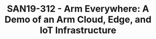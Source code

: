---
categories:
- san19
description: In the weeks leading up to ArmTechCon 2018, and then at the event, Drew
  Henry outlined his vision of a trillion connected devices. Those trillion connected
  devices will need a significant rethinking of how infrastructure is built and delivered,
  and the Arm Neoverse initiative was created to address those challenges.<br /> <br
  /> The past 6 months have seen much written on the topic of bringing workloads back
  from the Cloud, and moving them to the Edge, closer to the end users or to IoT endpoints,
  and improving the service delivery experience. While there have been many articles,
  slides, headlines, and conversations about this, no one has yet to demonstrate a
  full end-to-end working Arm-based implementation. miniNodes is building a complete
  demonstration of connected Cloud Servers, Edge Servers, and IoT Devices, running
  entirely on Arm. Environmental data will be captured by IoT endpoints running Arm
  Mbed, provisioned via Arm Pelion, feeding data to Edge servers, that will in turn
  connect to an Ampere eMAG server hosted by Packet.com. <br /> <br /> More specifically,
  the IoT endpoints are collecting environmental readings such as temperature, humidity,
  air quality, particulates, and lightning detection from a series of Raspberry Pi’s
  distributed across the globe. <br /> <br /> Regional 96Boards Edge Servers are collecting
  data from the IoT endpoints in their assigned zone, and packaging the data for shipment
  to the cloud server.<br /> <br /> An Ampere Cloud server hosted by Packet is doing
  the large data processing activities, and running Grafana Dashboard for visualization
  of the IoT data flowing into the system. <br /> <br /> The entire collection of
  systems will be centrally managed and the IoT nodes allow for service provisioning
  via containers pushed to the devices, no matter their location, due to the Pelion
  application.<br /> <br /> From a presentation perspective, we will talk through
  the infrastructure build, issues and challenges along the way, and potential use
  cases. Then we will open up to discussion, to solicit feedback and hopefully find
  solutions to the challenges faced.<br />
image:
  featured: 'true'
  path: /assets/images/featured-images/san19/SAN19-312.png
session_attendee_num: '28'
session_id: SAN19-312
session_room: Sunset V (Session 1)
session_slot:
  end_time: '2019-09-25 14:50:00'
  start_time: '2019-09-25 14:00:00'
session_speakers:
- speaker_bio: All things Arm microservers, and the innovative use of Arm technologies
    in non-traditional compute locations.
  speaker_company: miniNodes.com
  speaker_image: /assets/images/speakers/san19/david-tischler.jpg
  speaker_location: ''
  speaker_name: David Tischler
  speaker_position: Founder
  speaker_url: http://www.mininodes.com
  speaker_username: davidtischler
- speaker_bio: Carl has been a veteran of the hosting industry for many years and
    an avid supporter of alternative architectures to x86
  speaker_company: Packet Host
  speaker_image: /assets/images/speakers/san19/carl-perry.jpg
  speaker_location: Austin, Texas Area
  speaker_name: Carl Perry
  speaker_position: Ecosystem Engineer at Packet
  speaker_url: packet.com
  speaker_username: carl148
session_track: IoT Fog/Gateway/Edge Computing
tag: session
tags:
- 96Boards
- ' Arm on Arm'
- ' IoT and Embedded'
- ' IoT Fog/Gateway/Edge Computing'
- ' Wednesday'
title: 'SAN19-312 - Arm Everywhere: A Demo of an Arm Cloud, Edge, and IoT Infrastructure'
---